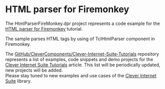 # HTML parser for Firemonkey

The HtmlParserFireMonkey.dpr project represents a code example for the [HTML parser for Firemonkey](https://www.clevercomponents.com/portal/kb/a52/html-parser-for-firemonkey.aspx) tutorial.   

The sample parses HTML tags by using of TclHtmlParser component in Firemonkey.   

The [GitHub/CleverComponents/Clever-Internet-Suite-Tutorials](https://github.com/CleverComponents/Clever-Internet-Suite-Tutorials) repository represents a list of examples, code snippets and demo projects for the [Clever Internet Suite Tutorials](https://www.clevercomponents.com/articles/article035/) article. This list will be periodically updated, new projects will be added.   
Please stay tuned to new examples and use cases of the [Clever Internet Suite](https://www.clevercomponents.com/products/inetsuite/) library.
